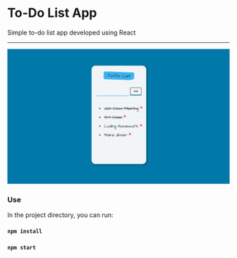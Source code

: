 # To-Do List App

Simple to-do list app developed using React
___
![Preview, App Preview ](preview2.png)
### Use

In the project directory, you can run:
#### `npm install` 
#### `npm start` 